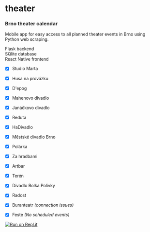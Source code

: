 # theater

### Brno theater calendar
Mobile app for easy access to all planned theater events in Brno using Python web scraping.

Flask backend<br>
SQlite database<br>
React Native frontend

- [x] Studio Marta
- [x] Husa na provázku
- [x] D'epog
- [x] Mahenovo divadlo
- [x] Janáčkovo divadlo
- [x] Reduta
- [x] HaDivadlo
- [x] Městské divadlo Brno
- [x] Polárka
- [x] Za hradbami
- [x] Artbar
- [x] Terén
- [x] Divadlo Bolka Polívky
- [x] Radost
- [x] Buranteatr <em>(connection issues)</em>
- [x] Feste <em>(No scheduled events)</em>



[![Run on Repl.it](https://repl.it/badge/github/bachmarek/theater)](https://repl.it/github/bachmarek/theater)
